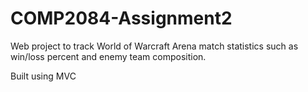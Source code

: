 # COMP2084-Assignment2

Web project to track World of Warcraft Arena match statistics such as win/loss percent and enemy team composition.

Built using MVC
